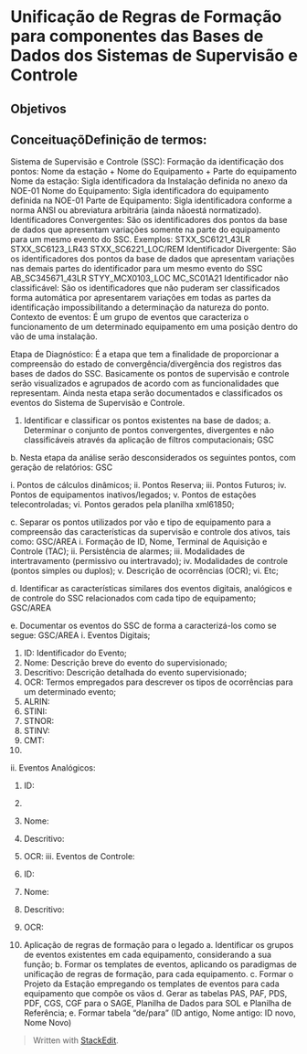 # Unificação de Regras de Formação para componentes das Bases de Dados dos Sistemas de Supervisão e Controle

 ## Objetivos
 

## ConceituaçõDefinição de termos:

Sistema de Supervisão e Controle (SSC): 
Formação da identificação dos pontos:
Nome da estação + Nome do Equipamento + Parte do equipamento
Nome da estação: Sigla identificadora da Instalação definida no anexo da NOE-01
Nome do Equipamento: Sigla identificadora do equipamento definida na NOE-01
Parte de Equipamento: Sigla identificadora conforme a norma ANSI ou abreviatura arbitrária (ainda nãoestá normatizado).
Identificadores Convergentes: São os identificadores dos pontos da base de dados que apresentam variações somente na parte do equipamento para um mesmo evento do SSC.
Exemplos:
STXX_SC6121_43LR
STXX_SC6123_LR43
STXX_SC6221_LOC/REM
Identificador Divergente: São os identificadores dos pontos da base de dados que apresentam variações nas demais partes do identificador para um mesmo evento do SSC
AB_SC345671_43LR
STYY_MCX0103_LOC
MC_SC01A21
Identificador não classificável:  São os identificadores que não puderam ser classificados forma automática por apresentarem variações em todas as partes da identificação impossibilitando a determinação da natureza do ponto.
Contexto de eventos: É um grupo de eventos que caracteriza o funcionamento de um determinado equipamento em uma posição dentro do vão de uma instalação.










Etapa de Diagnóstico:
É a etapa que tem a finalidade de proporcionar a compreensão do estado de convergência/divergência dos registros das bases de dados do SSC. Basicamente os pontos de supervisão e controle serão visualizados e agrupados de acordo com as funcionalidades que representam. Ainda nesta etapa serão documentados e classificados os eventos do Sistema de Supervisão e Controle.
1.	Identificar e classificar os pontos existentes na base de dados;
a.	Determinar o conjunto de pontos convergentes, divergentes e não classificáveis através da aplicação de filtros computacionais; GSC

b.	Nesta etapa da análise serão desconsiderados os seguintes pontos, com geração de relatórios: GSC

i.	Pontos de cálculos dinâmicos;
ii.	Pontos Reserva;
iii.	Pontos Futuros;
iv.	Pontos de equipamentos inativos/legados;
v.	Pontos de estações telecontroladas;
vi.	Pontos gerados pela planilha xml61850;

c.	Separar os pontos utilizados por vão e tipo de equipamento para a compreensão das características da supervisão e controle dos ativos, tais como: GSC/AREA
i.	Formação de ID, Nome, Terminal de Aquisição e Controle (TAC);
ii.	Persistência de alarmes;
iii.	Modalidades de intertravamento (permissivo ou intertravado);
iv.	Modalidades de controle (pontos simples ou duplos);
v.	Descrição de ocorrências (OCR);
vi.	Etc;

d.	Identificar as características similares dos eventos digitais, analógicos e de controle do SSC relacionados com cada tipo de equipamento; GSC/AREA

e.	Documentar os eventos do SSC de forma a caracterizá-los como se segue: GSC/AREA
i.	Eventos Digitais;
1.	ID: Identificador do Evento;
2.	Nome: Descrição breve do evento do supervisionado;
3.	Descritivo: Descrição detalhada do evento supervisionado;
4.	OCR: Termos empregados para descrever os tipos de ocorrências para um determinado evento;
5.	ALRIN: 
6.	 STINI:
7.	STNOR:
8.	STINV:
9.	CMT:
10.	
ii.	Eventos Analógicos:
1.	ID:
2.	
3.	Nome:
4.	Descritivo:
5.	OCR:
iii.	Eventos de Controle:
1.	ID:
2.	Nome:
3.	Descritivo:
4.	OCR:

2.	 Aplicação de regras de formação para o legado
a.	Identificar os grupos de eventos existentes em cada equipamento, considerando a sua função;
b.	Formar os templates de eventos, aplicando os paradigmas de unificação de regras de formação, para cada equipamento.
c.	 Formar o Projeto da Estação empregando os templates de eventos para cada equipamento que compõe os vãos
d.	Gerar as tabelas PAS, PAF, PDS, PDF, CGS, CGF para o SAGE, Planilha de Dados para SOL e Planilha de Referência;
e.	Formar tabela “de/para” (ID antigo, Nome antigo: ID novo, Nome Novo)


> Written with [StackEdit](https://stackedit.io/).
<!--stackedit_data:
eyJoaXN0b3J5IjpbLTI5Mjg4NjI1NSwxNDM5MTQxNjY5LC0xNz
UzMjY2NDM4LDQ0NTQ2NTQ1NV19
-->